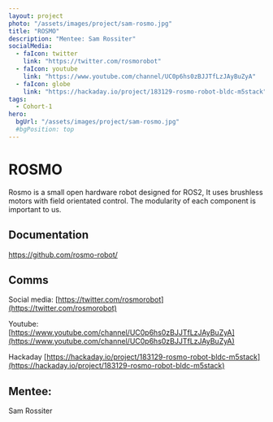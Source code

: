 ```yaml
---
layout: project
photo: "/assets/images/project/sam-rosmo.jpg"
title: "ROSMO"
description: "Mentee: Sam Rossiter"
socialMedia:
  - faIcon: twitter
    link: "https://twitter.com/rosmorobot"
  - faIcon: youtube
    link: "https://www.youtube.com/channel/UC0p6hs0zBJJTfLzJAyBuZyA"
  - faIcon: globe
    link: "https://hackaday.io/project/183129-rosmo-robot-bldc-m5stack"
tags:
  - Cohort-1
hero:
  bgUrl: "/assets/images/project/sam-rosmo.jpg"
  #bgPosition: top
---
```


# ROSMO

Rosmo is a small open hardware robot designed for ROS2, It uses 
brushless motors with field orientated control. The modularity of each 
component is important to us.

## Documentation

https://github.com/rosmo-robot/

## Comms

Social media: [https://twitter.com/rosmorobot](https://twitter.com/rosmorobot)

Youtube: [https://www.youtube.com/channel/UC0p6hs0zBJJTfLzJAyBuZyA](https://www.youtube.com/channel/UC0p6hs0zBJJTfLzJAyBuZyA)

Hackaday [https://hackaday.io/project/183129-rosmo-robot-bldc-m5stack](https://hackaday.io/project/183129-rosmo-robot-bldc-m5stack)

## Mentee:
Sam Rossiter
